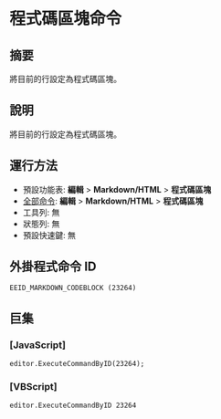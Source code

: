 # 程式碼區塊命令

## 摘要

將目前的行設定為程式碼區塊。

## 說明

將目前的行設定為程式碼區塊。

## 運行方法

- 預設功能表: **編輯** \> **Markdown/HTML** \> **程式碼區塊**
- [全部命令](../tools/all_commands): **編輯** \> **Markdown/HTML** \> **程式碼區塊**
- 工具列: 無
- 狀態列: 無
- 預設快速鍵: 無

## 外掛程式命令 ID

```
EEID_MARKDOWN_CODEBLOCK (23264)
```

## 巨集

### \[JavaScript\]

```
editor.ExecuteCommandByID(23264);
```

### \[VBScript\]

```
editor.ExecuteCommandByID 23264
```
